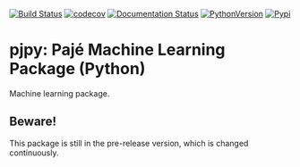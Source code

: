 [![Build Status](https://travis-ci.org/end-to-end-data-science/pjpy.svg?branch=master)](https://travis-ci.org/end-to-end-data-science/pjpy)
[![codecov](https://codecov.io/gh/end-to-end-data-science/pjpy/branch/master/graph/badge.svg)](https://codecov.io/gh/end-to-end-data-science/pjpy)
[![Documentation Status](https://readthedocs.org/projects/pjpy/badge/?version=latest)](https://pjpy.readthedocs.io/en/latest/?badge=latest)
[![PythonVersion](https://img.shields.io/pypi/pyversions/pjpy.svg)](https://www.python.org/downloads/release/python-370/)
[![Pypi](https://badge.fury.io/py/pjpy.svg)](https://badge.fury.io/py/pjpy)

# pjpy: Pajé Machine Learning Package (Python)
Machine learning package.


## Beware!
This package is still in the pre-release version, which is changed continuously.

